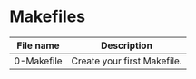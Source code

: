 # Makefiles

| File name  | Description                 |
| ---------- | --------------------------- |
| 0-Makefile | Create your first Makefile. |
